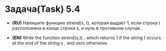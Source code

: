 # Задача(Task) 5.4

- **(RU)** Напишите функцию strend(s, t), которая выдает 1, если строка t расположена в конце
  строки s, и нуль в противном случае.


- **(EN)** Write the function strend(s,t) , which returns 1 if the string t occurs at the end of the string s , and zero otherwise.
